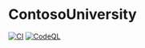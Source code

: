 # ContosoUniversity

[![CI](https://github.com/dung691/ContosoUniversity/actions/workflows/ci.yaml/badge.svg)](https://github.com/dung691/ContosoUniversity/actions/workflows/ci.yaml)
[![CodeQL](https://github.com/dung691/ContosoUniversity/actions/workflows/codeql-analysis.yml/badge.svg)](https://github.com/dung691/ContosoUniversity/actions/workflows/codeql-analysis.yml)

